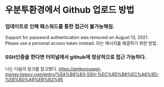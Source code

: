 # 우분투환경에서 Github 업로드 방법

### 업데이트로 인해 패스워드를 통한 접근이 불가능해짐.

Support for password authentication was removed on August 13, 2021. Please use a personal access token instead.
라는 메시지를 해결하기 위한 방법.

### SSH인증을 한다면 터미널에서 github에 정상적으로 접근 가능하다.

나는 다음의 링크를 참고했다.
https://amkorousagi-money.tistory.com/entry/%EA%B9%83-SSH-%EC%9D%B8%EC%A6%9D-%EB%B0%A9%EB%B2%95


